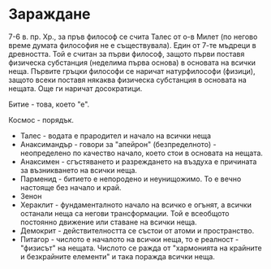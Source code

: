 # Зараждане

7-6 в. пр. Хр., за пръв философ се счита Талес от о-в Милет (по негово време думата
философия не е съществувала). Един от 7-те мъдреци в древността. Той е считан за
първи философ, защото първи поставя физическа субстанция (неделима първа основа) в
основата на всички неща. Първите гръцки философи се наричат натурфилософи (физици),
защото всеки поставя някаква физическа субстанция в основата на нещата. Още ги
наричат досократици.

Битие - това, което "е".

Космос - порядък.

- Талес - водата е прародител и начало на всички неща
- Анаксимандър - говори за "апейрон" (безпределното) - неопределено по качество
начало, което стои в основата на нещата.
- Анаксимен - сгъстяването и разреждането на въздуха е причината за възникването на
всички неща.
- Парменид - битието е непородено и неунищожимо. То е вечно настояще без начало и
край.
- Зенон
- Хераклит - фундаменталното начало на всичко е огънят, а всички останали неща са
негови трансформации. Той е всеобщото постоянно движение или ставане на всички неща.
- Демокрит - действителността се състои от атоми и пространство.
- Питагор - числото е началото на всички неща, то е реалност - "физисът" на нещата.
Числото се ражда от "хармонията на крайните и безкрайните елементи" и така поражда
всички неща.
